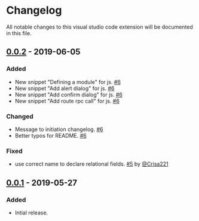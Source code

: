 # Changelog
All notable changes to this visual studio code extension will be documented in this file.

## [0.0.2](https://github.com/jat-odoo/VscOdooSnippets/releases/tag/v0.0.2) - 2019-06-05
### Added
- New snippet "Defining a module" for js. [#6](https://github.com/jat-odoo/VscOdooSnippets/pull/6)
- New snippet "Add alert dialog" for js. [#6](https://github.com/jat-odoo/VscOdooSnippets/pull/6)
- New snippet "Add confirm dialog" for js. [#6](https://github.com/jat-odoo/VscOdooSnippets/pull/6)
- New snippet "Add route rpc call" for js. [#6](https://github.com/jat-odoo/VscOdooSnippets/pull/6)

### Changed
- Message to initiation changelog. [#6](https://github.com/jat-odoo/VscOdooSnippets/pull/6)
- Better typos for README. [#6](https://github.com/jat-odoo/VscOdooSnippets/pull/6)

### Fixed
- use correct name to declare relational fields. [#5](https://github.com/jat-odoo/VscOdooSnippets/pull/5) by [@Crisa221](https://github.com/Crisa221)

## [0.0.1](https://github.com/jat-odoo/VscOdooSnippets/releases/tag/v0.0.1) - 2019-05-27
### Added
- Intial release.
